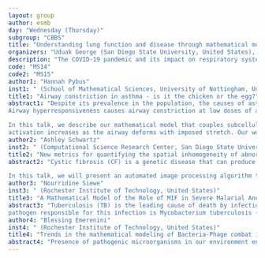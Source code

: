 ```yaml
---
layout: group
author: esmb
day: "Wednesday (Thursday)"
subgroup: "CBBS"
title: "Understanding lung function and disease through mathematical modeling and experiment"
organizers: "Uduak George (San Diego State University, United States), Mona Eskandari (University of California Riverside, United Staes)"
description: "The COVID-19 pandemic and its impact on respiratory system has highlighted the exigent needs to research pulmonary mechanics. This mini-symposium aims to showcase some recent studies using mathematical models to examine lung development, normal lung function, diseased lung conditions and functional deterioration. These research explorations provide insights to diseases such as asthma, tuberculosis, cystic fibrosis and treatment of lung infection. They have also advanced pulmonary tissue characterization and understanding of age related alterations in lung function. Lung diseases often leads to reduced lung function and poor quality of life and mathematical models can provide excellent avenues to unravel the complex dynamics that orchestrate lung decline in various health conditions. The models employed in these works cut across different areas of mathematical and computational mathematics, including reaction-diffusion models, partial differential equation models, agent-based models, image-based analyses, mechanics, morphoelasticity etc."
code: "MS14"
code2: "MS15"
author1: "Hannah Pybus"
inst1: " (School of Mathematical Sciences, University of Nottingham, United Kingdom)"
title1: "Airway constriction in asthma - is it the chicken or the egg?"
abstract1: "Despite its prevalence in the population, the causes of asthma remain poorly understood.
Airway hyperresponsiveness causes airway constriction at low doses of agonist which is thought to activate cytokines, such as Transforming Growth Factor β (TGF-β). TGF-β is thought to play a key role in promoting airway remodelling, which in turn could exaggerate hyperresponsiveness in a positive feedback loop; however, it is not clear what comes first. To begin to elucidate this, our research combines mathematical models of contracting airways with ex vivo precision-cut lung-slice (PCLS) stretching experiments to study stress-driven TGF-β activation in asthmatic airways.

In this talk, we describe our mathematical model that couples subcellular mechanotransductive signalling pathways to nonlinear hyperelastic models of airway mechanics to predict the levels of TGF-β activation in different experimental conditions. We account for TGF-β-mediated contraction of the airway smooth muscle and the subsequent change in effective mechanical properties of the PCLS as TGF-β activation progresses. In agreement with the experimental results, we find that TGF-β
activation increases as the airway deforms with imposed stretch. Our work shows that airway contraction, induced by active TGF-β signalling, in conjunction with airway wall stiffening generates stress differences across the airway wall and consequently initiates a positive feedback loop of TGF-β activation. Our work gives access to the highly complex stress distribution within the airway wall and surrounding parenchyma that can be used to investigate the effects of contractile heterogeneity and examine airway wall structure. This integrated study provides information that is of vital importance in interpreting PCLS experiments that seek to clarify the mechanochemical mechanisms underpinning TGF-β activation, a key aspect of the disease, that has only recently received attention."
author2: "Ashley Schwartz"
inst2: " (Computational Science Research Center, San Diego State University, United States)"
title2: "New metrics for quantifying the spatial inhomogeneity of abnormal fluid in MR images of cystic fibrosis lungs"
abstract2: "Cystic fibrosis (CF) is a genetic disease that can produce thick mucus accumulation in the lung, limiting a person’s ability to breathe. Treatment plans for CF are often determined from disease severity as determined by the spirometry metric percent predicted forced expiratory volume in 1 second (ppFEV1). Spirometry does not yield information about mucus accumulation behavior and location that imaging may provide. Magnetic resonance (MR) imaging is an imaging technique with no radiation effects that yields information about fluid density, or water content, within the lung from blood, lung tissues, and lung abnormalities such as excess mucus. 

In this talk, we will present an automated image processing algorithm that makes use of three-dimensional MR images to locate, segment, and describe the lung abnormalities in CF versus control lungs. The spatial location and behavior of lung abnormalities is categorized into three different spatial behaviors: (i) generalized, (ii) localized diffuse, and (iii) localized. Lungs with generalized behavior have little but sparse abnormal lung fluid. Localized lungs have a focality or concentration of abnormal lung fluid in a particular region of the lung and sparsity elsewhere, while localized diffuse lungs have a high concentration of abnormal lung fluid in multiple regions. Control patients mostly presented as generalized. CF patient’s abnormal fluid behavior did not directly correlate with severity level as determined by ppFEV1. This suggests CF disease is heterogeneous within severity levels and ppFEV1 may be missing additional information about disease behavior. The algorithm developed provides unique information about abnormal lung fluid behavior that may be used to distinguish differences in CF disease missed by traditional spirometry metrics."
author3: "Nourridine Siewe"
inst3: " (Rochester Institute of Technology, United States)"
title3: "A Mathematical Model of the Role of MIF in Severe Malarial Anemia: What Happens in TB"
abstract3: "Tuberculosis (TB) is the leading cause of death by infectious disease worldwide. The
pathogen responsible for this infection is Mycobacterium tuberculosis (MtB). Due to the large number of people affected by TB daily, it remains a public health concern because of lack of treatment options, causing scarcity of resources, and the abundance of drug-resistant TB strains. To assist in the fight against this disease, we propose building a mathematical model of the interactions between the human immune system and MtB. This model will be described by a system of ordinary differential equations to capture the complex interactions between the variety of cells and proteins involved in this biological system. The model will include the effect of commonly used drugs to treat TB, namely isoniazid and rifampin, whose pathways contribute in decreasing the number of MtB in the host. This model will allow for the quick and easy analysis of experimental TB treatments, expediting the process of developing new treatment protocols."
author4: "Blessing Emerenini"
inst4: " (Rochester Institute of Technology, United States)"
title4: "Trends in the mathematical modeling of Bacteria-Phage combat in lung treatment"
abstract4: "Presence of pathogenic microorganisms in our environment entail enormous problems for humans and livestock. The problem of pathogenic microrganisms is even grievous when they reside in host vital organs such as the lung. Bacteria is one of such pathogenic microorganisms and they prefer to live in communities called Biofilms. Existence of Biofilm in any system is a huge problem because by its nature it is usually difficult to get rid of it by mere antibiotics. There are currently many ongoing studies that focus on how to do away with such pathogens from our systems. One of the medical approaches to treating inhost bacteria infection is by introducing bacteriophages (a.k.a phage therapy). In order to understand the different strategies of pathogenic infections and phage-bacteria interactions, pathogen-host infection dynamics helps us to derive better treatments to extenuate infectious diseases or develop vaccinations, thus preventing the occurrence of infections altogether. In this study we present a general review of methods and characterizations to facilitate right decision for understanding interdisciplinary modeling approaches."
---
```

